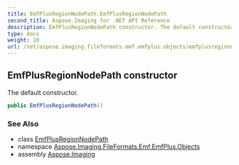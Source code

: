 ```yaml
---
title: EmfPlusRegionNodePath.EmfPlusRegionNodePath
second_title: Aspose.Imaging for .NET API Reference
description: EmfPlusRegionNodePath constructor. The default constructor
type: docs
weight: 10
url: /net/aspose.imaging.fileformats.emf.emfplus.objects/emfplusregionnodepath/emfplusregionnodepath/
---
```

## EmfPlusRegionNodePath constructor

The default constructor.

```csharp
public EmfPlusRegionNodePath()
```

### See Also

* class [EmfPlusRegionNodePath](../)
* namespace [Aspose.Imaging.FileFormats.Emf.EmfPlus.Objects](../../emfplusregionnodepath/)
* assembly [Aspose.Imaging](../../../)


